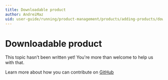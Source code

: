 ```yaml
---
title: Downloadable product
author: AndreiMaz
uid: user-guide/running/product-management/products/adding-products/downloadable-products
---
```

# Downloadable product

This topic hasn’t been written yet! You're more than welcome to help us with that.

Learn more about how you can contribute on [GitHub](https://github.com/nopSolutions/nopCommerce-Docs/blob/master/CONTRIBUTING.md)
